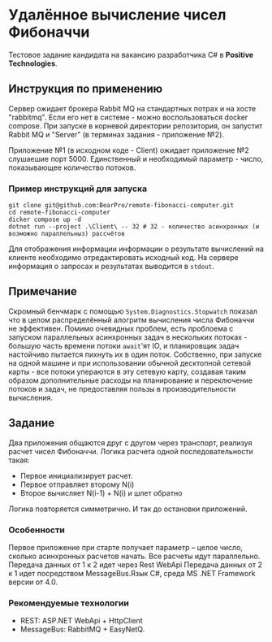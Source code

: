 # Удалённое вычисление чисел Фибоначчи

Тестовое задание кандидата на вакансию разработчика C# в **Positive Technologies**.

## Инструкция по применению

Сервер ожидает брокера Rabbit MQ на стандартных потрах и на хосте "rabbitmq". Если его нет в системе - можно воспользоваться docker compose. При запуске в корневой директории репозитория, он запустит Rabbit MQ и "Server" (в терминах задания - приложение №2).

Приложение №1 (в исходном коде - Client) ожидает приложение №2 слушаешие порт 5000. Единственный и необходимый параметр - число, показывающее количество потоков.

### Пример инструкций для запуска

    git clone git@github.com:BearPro/remote-fibonacci-computer.git
    cd remote-fibonacci-computer
    dicker compose up -d
    dotnet run --project .\Client\ -- 32 # 32 - количество асинхронных (и возможно параллельныз) рассчётов

Для отображения информации информации о результате вычислений на клиенте необходимо отредактировать исходный код. На сервере информация о запросах и результатах выводится в `stdout`.

## Примечание

Скромный бенчмарк с помощью `System.Diagnostics.Stopwatch` показал что в целом распределённый алогритм вычисления числа Фибоначчи не эффективен. Помимо очевидных проблем, есть проблоема с запуском параллельных асинхронных задач в нескольких потоках - большую часть времени потоки `await`'ят IO, и планировщик задач настойчиво пытается пихнуть их в один поток. Собственно, при запуске на одной машине и при использовании обычной десктопной сетевой карты - все потоки упераются в эту сетевую карту, создавая таким образом дополнительные расходы на планирование и переключение потоков и задач, не предоставляя пользы в производительности вычисления.

## Задание

Два приложения общаются друг с другом через транспорт, реализуя расчет чисел Фибоначчи.
Логика расчета одной последовательности такая: 

- Первое инициализирует расчет.
- Первое отправляет второму N(i) 
- Второе вычисляет N(i-1) + N(i) и шлет обратно

Логика повторяется симметрично. И так до остановки приложений.

### Особенности
Первое приложение при старте получает параметр – целое число, сколько асинхронных расчетов начать. Все расчеты идут параллельно. 
Передача данных от 1 к 2 идет через Rest WebApi 
Передача данных от 2 к 1 идет посредством MessageBus.Язык C#, среда MS .NET Framework версии от 4.0.

### Рекомендуемые технологии

- REST: ASP.NET WebApi + HttpClient
- MessageBus: RabbitMQ + EasyNetQ.
